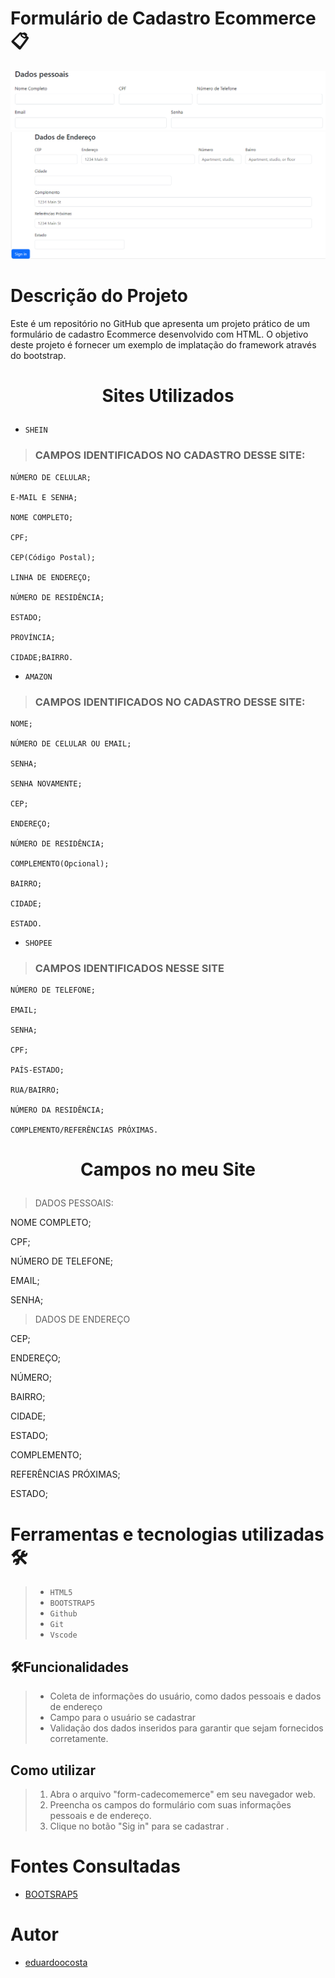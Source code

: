 #   Formulário de Cadastro Ecommerce 📋
![tela do sistema](pessoais.png)        ![tela do sistema](endereco.png)
# Descrição do Projeto
Este é um repositório no GitHub que apresenta um projeto prático de um formulário de cadastro Ecommerce desenvolvido com HTML. O objetivo deste projeto é fornecer um exemplo de implatação do framework através do bootstrap.

<h1 align = "center">

Sites Utilizados

</h1>

* ``SHEIN``
><H3>CAMPOS IDENTIFICADOS NO CADASTRO DESSE SITE:</H3>

    NÚMERO DE CELULAR;

    E-MAIL E SENHA;

    NOME COMPLETO;

    CPF;
    
    CEP(Código Postal);

    LINHA DE ENDEREÇO;

    NÚMERO DE RESIDÊNCIA;

    ESTADO;

    PROVÍNCIA;

    CIDADE;BAIRRO.


* ``AMAZON``
 ><h3>CAMPOS IDENTIFICADOS NO CADASTRO DESSE SITE:</h3>

    NOME;

    NÚMERO DE CELULAR OU EMAIL;

    SENHA;

    SENHA NOVAMENTE;

    CEP;

    ENDEREÇO;

    NÚMERO DE RESIDÊNCIA;

    COMPLEMENTO(Opcional);

    BAIRRO;

    CIDADE;

    ESTADO.

* ``SHOPEE``
><h3>CAMPOS IDENTIFICADOS NESSE SITE</h3>

    NÚMERO DE TELEFONE;

    EMAIL;

    SENHA;

    CPF;

    PAÍS-ESTADO;

    RUA/BAIRRO;

    NÚMERO DA RESIDÊNCIA;

    COMPLEMENTO/REFERÊNCIAS PRÓXIMAS.

    

<h1 align = "center">

Campos no meu Site

</h1>

>DADOS PESSOAIS:

NOME COMPLETO;

CPF;

NÚMERO DE TELEFONE;

EMAIL;

SENHA;

>DADOS DE ENDEREÇO

CEP;

ENDEREÇO;

NÚMERO;

BAIRRO;

CIDADE;

ESTADO;

COMPLEMENTO;

REFERÊNCIAS PRÓXIMAS;

ESTADO;

# Ferramentas e tecnologias utilizadas 🛠️
>* ``HTML5``
>* ``BOOTSTRAP5``
>* ``Github`` 
>* ``Git``
>* ``Vscode``

##  🛠️Funcionalidades
>- Coleta de informações do usuário, como dados pessoais e dados de endereço
>- Campo para o usuário se cadastrar
>- Validação dos dados inseridos para garantir que sejam fornecidos corretamente.

## Como utilizar
>1. Abra o arquivo "form-cadecomemerce" em seu navegador web.
>2. Preencha os campos do formulário com suas informações pessoais e de endereço.
>3. Clique no botão "Sig in" para se cadastrar .

# Fontes Consultadas 
* [BOOTSRAP5](https://getbootstrap.com/docs/5.0/getting-started/introduction/)

# Autor
* [eduardoocosta](https://github.com/eduardoocosta)






